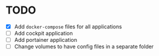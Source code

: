 <!-- markdownlint-disable MD025 -->

# TODO

- [x] Add `docker-compose` files for all applications
- [ ] Add cockpit application
- [ ] Add portainer application
- [ ] Change volumes to have config files in a separate folder
